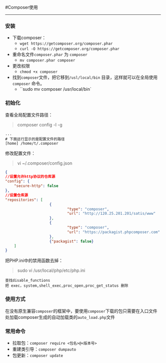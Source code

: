 #Composer使用

---

### 安装

- 下载composer：
  - `wget https://getcomposer.org/composer.phar`
  -  `curl -O https://getcomposer.org/composer.phar`
- 重命名文件`composer.phar` 为 `composer`
  - `mv composer.phar composer`
- 更改权限
  - `chmod +x composer`
- 找到`composer`文件，把它移到`/usl/local/bin` 目录，这样就可以在全局使用`composer` 命令。 
  - ``sudo mv composer /usr/local/bin`


### 初始化

查看全局配置文件路径：

> composer config -l -g

```shell
... 
# 下面这行显示的是配置文件的路径
[home] /home/t/.composer
```

修改配置文件：

> vi ~/.composer/config.json

```json
{
//设置允许http协议的仓库源
"config": {
    "secure-http": false
},
//设置仓库源
"repositories": [
                    {
                            "type": "composer",
                            "url": "http://120.25.201.201/satis/www"
                    },
                    {
                            "type": "composer",
                            "url": "https://packagist.phpcomposer.com"
                    },
                    {"packagist": false}
    ]
}
```

把PHP.ini中的禁用函数去掉：

> sudo vi /usr/local/php/etc/php.ini

```shell
查找disable_functions
把 exec，system,shell_exec,proc_open,proc_get_status 删除
```
### 使用方式

在没有原生兼容`composer`的框架中，要使用`composer`下载的包只需要在入口文件处加载composer生成的自动加载类的`auto_load.php`文件

### 常用命令

- 拉取包：`composer require <包名>@<版本号>`
- 重建类引导：`composer dumpauto`
- 包更新：`composer update`